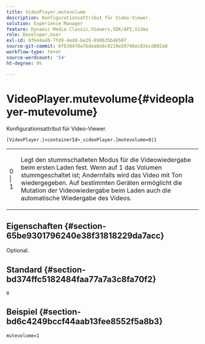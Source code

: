 ```yaml
---
title: VideoPlayer.mutevolume
description: Konfigurationsattribut für Video-Viewer.
solution: Experience Manager
feature: Dynamic Media Classic,Viewers,SDK/API,Video
role: Developer,User
exl-id: 8f644a40-7fd9-4edd-be29-698635b46507
source-git-commit: 6f838470a7bdea8e8c0219e59746ec82ecd802a8
workflow-type: tm+mt
source-wordcount: '54'
ht-degree: 9%

---
```


# VideoPlayer.mutevolume{#videoplayer-mutevolume}

Konfigurationsattribut für Video-Viewer.

`[VideoPlayer.|<containerId>_videoPlayer.]mutevolume=0|1`

<table id="table_2A4F898BBF88417DB0834B7F78637F5D"> 
 <tbody> 
  <tr> 
   <td colname="col1"> <p> <span class="codeph"> 0 | 1 </span> </p> </td> 
   <td colname="col2"> <p> Legt den stummschalteten Modus für die Videowiedergabe beim ersten Laden fest. Wenn auf <span class="codeph"> 1 </span> das Volumen stummgeschaltet ist; Andernfalls wird das Video mit Ton wiedergegeben. Auf bestimmten Geräten ermöglicht die Mutation der Videowiedergabe beim Laden auch die automatische Wiedergabe des Videos. </p> </td> 
  </tr> 
 </tbody> 
</table>

## Eigenschaften {#section-65be9301796240e38f31818229da7acc}

Optional.

## Standard {#section-bd374ffc5182484faa77a7a3c8fa70f2}

`0`

## Beispiel {#section-bd6c4249bccf44aab13fee8552f5a8b3}

`mutevolume=1`
